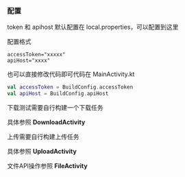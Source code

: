 ### 配置

token 和 apihost 默认配置在 local.properties，可以配置到这里

配置格式 

```
accessToken="xxxxx"
apiHost="xxxx"
```

也可以直接修改代码即可代码在 MainActivity.kt

```kotlin
val accessToken = BuildConfig.accessToken
val apiHost = BuildConfig.apiHost

```



下载测试需要自行构建一个下载任务

具体参照  **DownloadActivity**

上传需要自行构建上传任务 

具体参照 **UploadActivity**

文件API操作参照 **FileActivity**

 
